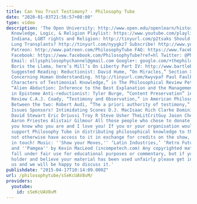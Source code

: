 ```yaml
---
title: Can You Trust Testimony? - Philosophy Tube
date: "2020-01-03T21:56:57+08:00"
type: video
description: 'The Open University: ‪http://www.open.edu/openlearn/history-the-arts/culture/philosophy/key-questions-philosophy-the-open-university
  Knowledge, Logic, & Religion Playlist: https://www.youtube.com/playlist?list=PLvoAL-KSZ32fRrlUcuezyvR80Ec6qHUz_
  Indiana, LGBT rights and Religion: http://tinyurl.com/p2tsaks Should Smokers Get
  Lung Transplants? http://tinyurl.com/nyygkz7 Subscribe! http://www.youtube.com/subscription_center?add_user=thephilosophytube
  Patreon: http://www.patreon.com/PhilosophyTube FAQ: https://www.facebook.com/PhilosophyTube/posts/460163027465168
  Facebook: https://www.facebook.com/PhilosophyTube?ref=hl Twitter: @PhilosophyTube
  Email: ollysphilosophychannel@gmail.com Google+: google.com/+thephilosophytube realphilosophytube.tumblr.com
  Boris the Llama, here’s Mill’s On Liberty Part IV: http://www.bartleby.com/130/4.html
  Suggested Reading: Reductionist: David Hume, “On Miracles,” Section X of the Enquiry
  Concerning Human Understanding. http://tinyurl.com/kwyvpaf Paul Faulkner, “The Social
  Characters of Testimonial Knowledge,” in The Philosophical Review Peter Lipton,
  “Alien Abduction: Inference to the Best Explanation and the Management of Testimony,”
  in Episteme Anti-reductionist: Tyler Burge, “Content Preservation” in The Philosophical
  Review C.A.J. Coady, “Testimony and Observation,” in American Philosophical Quarterly
  Between the two: Robert Audi, “The a priori authority of testimony,” in Philosophical
  Issues Sponsors! Intimidating Scones D.J. MacIsaac Rich Clarke Dominik Steenken
  David Stewart Eric Driussi Troy R Steve Usher TheLitCritGuy Jason Cherry Juho Laitalainen
  Aaron Priestes Alistair Gilmour All those people who chose to donate without reward,
  you know who you are and I love you! If you or your organisation would like to financially
  support Philosophy Tube in distributing philosophical knowledge to those who might
  not otherwise have access to it in exchange for credits on the show, please get
  in touch! Music: ''Show your Moves,'' ‘Latin Industries,’ ‘Retro Future Clean,’
  and ''Pamgea'' by Kevin MacLeod (incompetech.com) Any copyrighted material should
  fall under fair use for educational purposes or commentary, but if you are a copyright
  holder and believe your material has been used unfairly please get in touch with
  us and we will be happy to discuss it.'
publishdate: "2015-04-17T10:14:09.000Z"
url: /philosophytube/sSeKcUAV8vM/
providers:
  youtube:
    id: sSeKcUAV8vM
---
```

